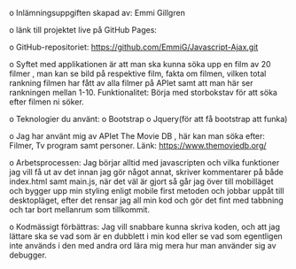 o	Inlämningsuppgiften skapad av: Emmi Gillgren

o	länk till projektet live på GitHub Pages: 

o   GitHub-repositoriet: https://github.com/EmmiG/Javascript-Ajax.git 


o   Syftet med applikationen är att man ska kunna söka upp en film av 20 filmer , man kan se bild på respektive film, fakta om filmen, vilken total rankning filmen har fått av       alla filmer på APIet samt att man här ser rankningen mellan 1-10. Funktionalitet: Börja med storbokstav för att söka efter filmen ni söker.

o   Teknologier du använt:
o   Bootstrap
o   Jquery(för att få bootstrap att funka)


o	Jag har använt mig av APIet The Movie DB , här kan man söka efter: Filmer, Tv program samt personer. Länk: https://www.themoviedb.org/ 

o   Arbetsprocessen: Jag börjar alltid med javascripten och vilka funktioner jag vill få ut av det innan jag gör något annat, skriver kommentarer på både index.html samt             main.js, när det väl är gjort så går jag över till mobilläget och bygger upp min styling enligt mobile first metoden och jobbar uppåt till desktopläget, efter det rensar 
    jag all min kod och gör det fint med tabbning och tar bort mellanrum som tillkommit.

o   Kodmässigt förbättras: Jag vill snabbare kunna skriva koden, och att jag lättare ska se vad som är en dubblett i min kod eller se vad som egentligen inte används i                 den med andra ord lära mig mera hur man använder sig av debugger.    








